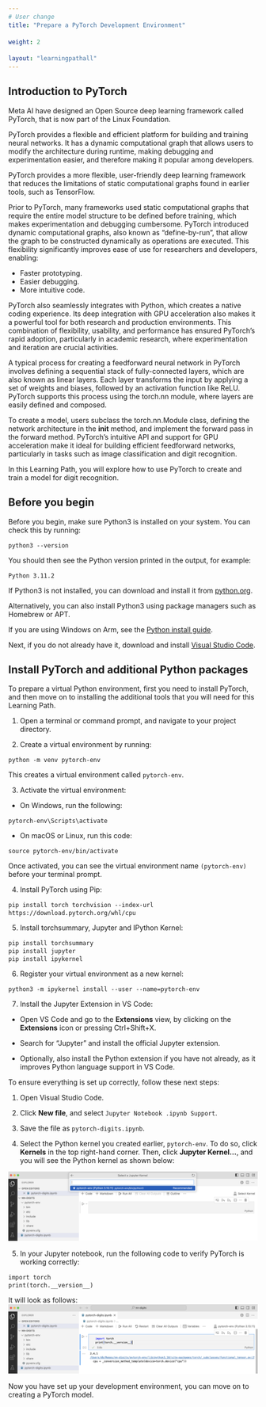 ```yaml
---
# User change
title: "Prepare a PyTorch Development Environment"

weight: 2

layout: "learningpathall"
---
```


## Introduction to PyTorch

Meta AI have designed an Open Source deep learning framework called PyTorch, that is now part of the Linux Foundation.

PyTorch provides a flexible and efficient platform for building and training neural networks. It has a dynamic computational graph that allows users to modify the architecture during runtime, making debugging and experimentation easier, and therefore making it popular among developers.

PyTorch provides a more flexible, user-friendly deep learning framework that reduces the limitations of static computational graphs found in earlier tools, such as TensorFlow. 

Prior to PyTorch, many frameworks used static computational graphs that require the entire model structure to be defined before training, which makes experimentation and debugging cumbersome. PyTorch introduced dynamic computational graphs, also known as “define-by-run”, that allow the graph to be constructed dynamically as operations are executed. This flexibility significantly improves ease of use for researchers and developers, enabling:

* Faster prototyping.
* Easier debugging.
* More intuitive code.

PyTorch also seamlessly integrates with Python, which creates a native coding experience. Its deep integration with GPU acceleration also makes it a powerful tool for both research and production environments. This combination of flexibility, usability, and performance has ensured PyTorch’s rapid adoption, particularly in academic research, where experimentation and iteration are crucial activities.

A typical process for creating a feedforward neural network in PyTorch involves defining a sequential stack of fully-connected layers, which are also known as linear layers. Each layer transforms the input by applying a set of weights and biases, followed by an activation function like ReLU. PyTorch supports this process using the torch.nn module, where layers are easily defined and composed.

To create a model, users subclass the torch.nn.Module class, defining the network architecture in the __init__ method, and implement the forward pass in the forward method. PyTorch’s intuitive API and support for GPU acceleration make it ideal for building efficient feedforward networks, particularly in tasks such as image classification and digit recognition.

In this Learning Path, you will explore how to use PyTorch to create and train a model for digit recognition.

## Before you begin

Before you begin, make sure Python3 is installed on your system. You can check this by running:

```console
python3 --version
```

You should then see the Python version printed in the output, for example:

```output
Python 3.11.2
```

If Python3 is not installed, you can download and install it from [python.org](https://www.python.org/downloads/). 

Alternatively, you can also install Python3 using package managers such as Homebrew or APT. 

If you are using Windows on Arm, see the [Python install guide](https://learn.arm.com/install-guides/py-woa/).

Next, if you do not already have it, download and install [Visual Studio Code](https://code.visualstudio.com/download).

## Install PyTorch and additional Python packages

To prepare a virtual Python environment, first you need to install PyTorch, and then move on to installing the additional tools that you will need for this Learning Path.

1. Open a terminal or command prompt, and navigate to your project directory. 

2. Create a virtual environment by running:

```console
python -m venv pytorch-env
```

This creates a virtual environment called `pytorch-env`. 

3. Activate the virtual environment:

* On Windows, run the following:
```console
pytorch-env\Scripts\activate
```

* On macOS or Linux, run this code: 
```console
source pytorch-env/bin/activate
```

Once activated, you can see the virtual environment name `(pytorch-env)` before your terminal prompt.

4. Install PyTorch using Pip:

```console
pip install torch torchvision --index-url https://download.pytorch.org/whl/cpu
```

5. Install torchsummary, Jupyter and IPython Kernel:

```console
pip install torchsummary
pip install jupyter
pip install ipykernel
```

6. Register your virtual environment as a new kernel:

```console
python3 -m ipykernel install --user --name=pytorch-env
```

7. Install the Jupyter Extension in VS Code:

* Open VS Code and go to the **Extensions** view, by clicking on the **Extensions** icon or pressing Ctrl+Shift+X.

* Search for “Jupyter” and install the official Jupyter extension.

* Optionally, also install the Python extension if you have not already, as it improves Python language support in VS Code.

To ensure everything is set up correctly, follow these next steps:

1. Open Visual Studio Code. 

2. Click **New file**, and select `Jupyter Notebook .ipynb Support`.

3. Save the file as `pytorch-digits.ipynb`.

4. Select the Python kernel you created earlier, `pytorch-env`. To do so, click **Kernels** in the top right-hand corner. Then, click **Jupyter Kernel...**, and you will see the Python kernel as shown below:

![img1 alt-text#center](figures/1.png "Figure 1: Python kernel.")

5. In your Jupyter notebook, run the following code to verify PyTorch is working correctly:

```console
import torch
print(torch.__version__)
```

It will look as follows:
![img2 alt-text#center](figures/2.png "Figure 2: Jupyter Notebook.")

Now you have set up your development environment, you can move on to creating a PyTorch model.

